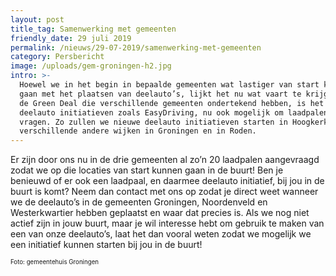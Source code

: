 ```yaml
---
layout: post
title_tag: Samenwerking met gemeenten
friendly_date: 29 juli 2019
permalink: /nieuws/29-07-2019/samenwerking-met-gemeenten
category: Persbericht
image: /uploads/gem-groningen-h2.jpg
intro: >-
  Hoewel we in het begin in bepaalde gemeenten wat lastiger van start konden
  gaan met het plaatsen van deelauto’s, lijkt het nu wat vaart te krijgen. Door
  de Green Deal die verschillende gemeenten ondertekend hebben, is het voor
  deelauto initiatieven zoals EasyDriving, nu ook mogelijk om laadpalen aan te
  vragen. Zo zullen we nieuwe deelauto initiatieven starten in Hoogkerk,
  verschillende andere wijken in Groningen en in Roden.
---
```

Er zijn door ons nu in de drie gemeenten al zo’n 20 laadpalen aangevraagd zodat we op die locaties van start kunnen gaan in de buurt! Ben je benieuwd of er ook een laadpaal, en daarmee deelauto initiatief, bij jou in de buurt is komt? Neem dan contact met ons op zodat je direct weet wanneer we de deelauto’s in de gemeenten Groningen, Noordenveld en Westerkwartier hebben geplaatst en waar dat precies is. Als we nog niet actief zijn in jouw buurt, maar je wil interesse hebt om gebruik te maken van een van onze deelauto’s, laat het dan vooral weten zodat we mogelijk we een initiatief kunnen starten bij jou in de buurt!

<sub><sup>Foto: gemeentehuis Groningen</sup></sub>
